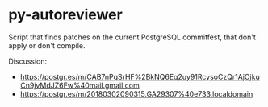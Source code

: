 # py-autoreviewer

Script that finds patches on the current PostgreSQL commitfest, that don't apply
or don't compile.

Discussion:
* https://postgr.es/m/CAB7nPqSrHF%2BkNQ6Eq2uy91RcysoCzQr1AjOjkuCn9jvMdJZ6Fw%40mail.gmail.com
* https://postgr.es/m/20180302090315.GA29307%40e733.localdomain
